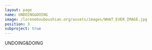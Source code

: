 ```yaml
---
layout: page
name: UNDOING&DOING
image: /lorenebouboushian.org/assets/images/WHAT_EVER_IMAGE.jpg
position: 3
subproject: true
---
```


UNDOING&DOING
